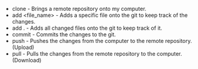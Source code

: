 * clone - Brings a remote repository onto my computer. 
* add <file_name> - Adds a specific file onto the git to keep track of the changes. 
* add . - Adds all changed files onto the git to keep track of it. 
* commit - Commits the changes to the git. 
* push - Pushes the changes from the computer to the remote repository. (Upload)
* pull - Pulls the changes from the remote repository to the computer. (Download)